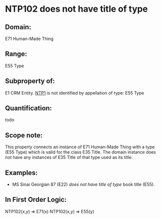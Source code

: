 # NTP102 does not have title of type

## Domain: 

E71 Human-Made Thing

## Range: 

E55 Type

## Subproperty of: 

E1 CRM Entity. [NTP1](#ntp1) is not identified by appellation of type: E55 Type

## Quantification: 

todo

## Scope note: 

This property connects an instance of E71 Human-Made Thing with a type (E55 Type) which is valid for the class E35 Title. The domain instance does not have any instances of E35 Title of that type used as its title.

## Examples: 

* MS Sinai Georgian 87 (E22) _does not have title of type_ book title (E55).

## In First Order Logic: 

NTP102(x,y) ⇒ E71(x)
NTP102(x,y) ⇒ E55(y)

